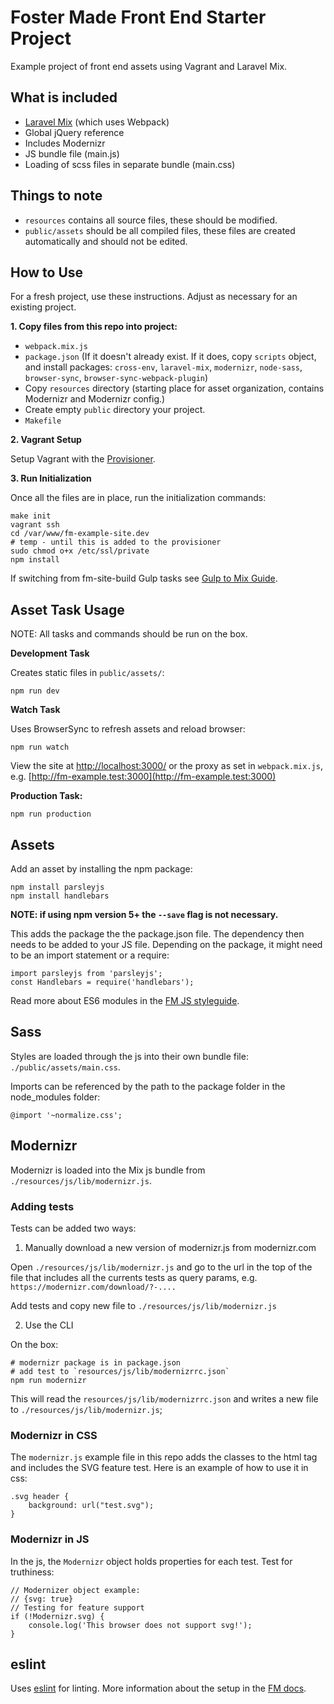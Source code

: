 # Foster Made Front End Starter Project

Example project of front end assets using Vagrant and Laravel Mix.

## What is included

* [Laravel Mix](https://github.com/JeffreyWay/laravel-mix) (which uses Webpack)
* Global jQuery reference
* Includes Modernizr
* JS bundle file (main.js)
* Loading of scss files in separate bundle (main.css)

## Things to note

* `resources` contains all source files, these should be modified.
* `public/assets` should be all compiled files, these files are created automatically and should not be edited.

## How to Use

For a fresh project, use these instructions. Adjust as necessary for an existing project.

**1. Copy files from this repo into project:**
* `webpack.mix.js`
* `package.json` (If it doesn't already exist. If it does, copy `scripts` object, and install packages: `cross-env`, `laravel-mix`, `modernizr`, `node-sass`, `browser-sync`, `browser-sync-webpack-plugin`)
* Copy `resources` directory (starting place for asset organization, contains Modernizr and Modernizr config.)
* Create empty `public` directory your project.
* `Makefile`

**2. Vagrant Setup**

Setup Vagrant with the [Provisioner](https://github.com/fostermadeco/development-standard#creating-a-new-project).

**3. Run Initialization**

Once all the files are in place, run the initialization commands:
```
make init
vagrant ssh
cd /var/www/fm-example-site.dev
# temp - until this is added to the provisioner
sudo chmod o+x /etc/ssl/private
npm install
```

If switching from fm-site-build Gulp tasks see [Gulp to Mix Guide](https://github.com/fostermadeco/standards/blob/master/javascript/gulp-to-mix.md).

## Asset Task Usage

NOTE: All tasks and commands should be run on the box.

**Development Task**

Creates static files in `public/assets/`:
```
npm run dev
```

**Watch Task**

Uses BrowserSync to refresh assets and reload browser:
```
npm run watch
```

View the site at [http://localhost:3000/](http://localhost:3000/) or the proxy as set in `webpack.mix.js`, e.g. [http://fm-example.test:3000](http://fm-example.test:3000)

**Production Task:**
```
npm run production
```

## Assets
Add an asset by installing the npm package:
```
npm install parsleyjs
npm install handlebars
```
__NOTE: if using npm version 5+ the `--save` flag is not necessary.__

This adds the package the the package.json file. The dependency then needs to be added to your JS file. Depending on the package, it might need to be an import statement or a require:

```
import parsleyjs from 'parsleyjs';
const Handlebars = require('handlebars');
```
Read more about ES6 modules in the [FM JS styleguide]().

## Sass
Styles are loaded through the js into their own bundle file: `./public/assets/main.css`.

Imports can be referenced by the path to the package folder in the node_modules folder:
```
@import '~normalize.css';
```

## Modernizr

<a name="modernizr"></a>

Modernizr is loaded into the Mix js bundle from `./resources/js/lib/modernizr.js`.

### Adding tests

Tests can be added two ways:

1. Manually download a new version of modernizr.js from modernizr.com

 Open `./resources/js/lib/modernizr.js` and go to the url in the top of the file that includes all the currents tests as query params, e.g. `https://modernizr.com/download/?-....`

 Add tests and copy new file to `./resources/js/lib/modernizr.js`

2. Use the CLI

On the box:
```
# modernizr package is in package.json
# add test to `resources/js/lib/modernizrrc.json`
npm run modernizr
```

This will read the `resources/js/lib/modernizrrc.json` and writes a new file to `./resources/js/lib/modernizr.js`;

### Modernizr in CSS

The `modernizr.js` example file in this repo adds the classes to the html tag and includes the SVG feature test. Here is an example of how to use it in css:
```
.svg header {
    background: url("test.svg");
}
```

### Modernizr in JS

In the js, the `Modernizr` object holds properties for each test. Test for truthiness:

```
// Modernizer object example:
// {svg: true}
// Testing for feature support
if (!Modernizr.svg) {
    console.log('This browser does not support svg!');
}
```

## eslint

Uses [eslint](https://eslint.org/) for linting. More information about the setup in the [FM docs](https://github.com/fostermadeco/standards/blob/master/javascript/eslint.md).
